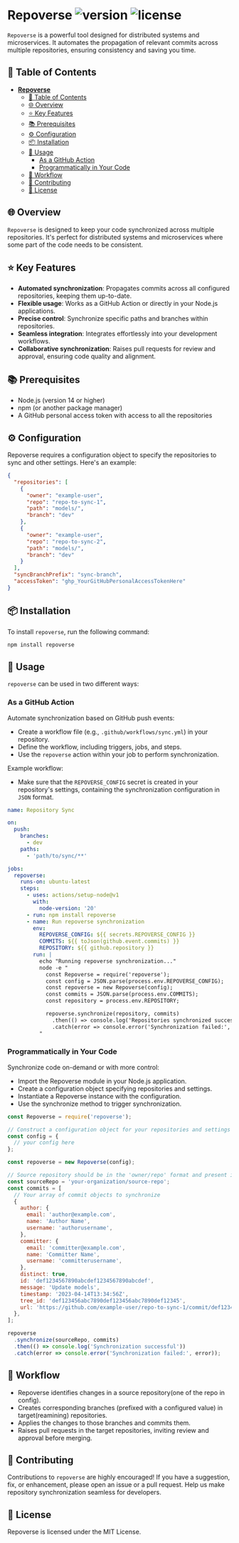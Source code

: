# **Repoverse** ![version](https://img.shields.io/badge/version-1.0.0-blue) ![license](https://img.shields.io/badge/license-MIT-green)

`Repoverse` is a powerful tool designed for distributed systems and microservices. It automates the propagation of relevant commits across multiple repositories, ensuring consistency and saving you time.

## 📖 Table of Contents

- [**Repoverse** ](#repoverse--)
  - [📖 Table of Contents](#-table-of-contents)
  - [🌐 Overview](#-overview)
  - [⭐ Key Features](#-key-features)
  - [📚 Prerequisites](#-prerequisites)
  - [⚙️ Configuration](#️-configuration)
  - [📦 Installation](#-installation)
  - [🚀 Usage](#-usage)
    - [As a GitHub Action](#as-a-github-action)
    - [Programmatically in Your Code](#programmatically-in-your-code)
  - [🔄 Workflow](#-workflow)
  - [🤝 Contributing](#-contributing)
  - [📄 License](#-license)

## 🌐 Overview

`Repoverse` is designed to keep your code synchronized across multiple repositories. It's perfect for distributed systems and microservices where some part of the code needs to be consistent.

## ⭐ Key Features

- **Automated synchronization**: Propagates commits across all configured repositories, keeping them up-to-date.
- **Flexible usage**: Works as a GitHub Action or directly in your Node.js applications.
- **Precise control**: Synchronize specific paths and branches within repositories.
- **Seamless integration**: Integrates effortlessly into your development workflows.
- **Collaborative synchronization**: Raises pull requests for review and approval, ensuring code quality and alignment.

## 📚 Prerequisites

- Node.js (version 14 or higher)
- npm (or another package manager)
- A GitHub personal access token with access to all the repositories

## ⚙️ Configuration

Repoverse requires a configuration object to specify the repositories to sync and other settings. Here's an example:

```JSON
{
  "repositories": [
    {
      "owner": "example-user",
      "repo": "repo-to-sync-1",
      "path": "models/",
      "branch": "dev"
    },
    {
      "owner": "example-user",
      "repo": "repo-to-sync-2",
      "path": "models/",
      "branch": "dev"
    }
  ],
  "syncBranchPrefix": "sync-branch",
  "accessToken": "ghp_YourGitHubPersonalAccessTokenHere"
}
```

## 📦 Installation

To install `repoverse`, run the following command:

```bash
npm install repoverse
```

## 🚀 Usage

`repoverse` can be used in two different ways:

### As a GitHub Action

Automate synchronization based on GitHub push events:

- Create a workflow file (e.g., `.github/workflows/sync.yml`) in your repository.
- Define the workflow, including triggers, jobs, and steps.
- Use the `repoverse` action within your job to perform synchronization.

Example workflow:

- Make sure that the `REPOVERSE_CONFIG` secret is created in your repository's settings, containing the synchronization configuration in `JSON` format.

```yaml
name: Repository Sync

on:
  push:
    branches:
      - dev
    paths:
      - 'path/to/sync/**'

jobs:
  repoverse:
    runs-on: ubuntu-latest
    steps:
      - uses: actions/setup-node@v1
        with:
          node-version: '20'
      - run: npm install repoverse
      - name: Run repoverse synchronization
        env:
          REPOVERSE_CONFIG: ${{ secrets.REPOVERSE_CONFIG }}
          COMMITS: ${{ toJson(github.event.commits) }}
          REPOSITORY: ${{ github.repository }}
        run: |
          echo "Running repoverse synchronization..."
          node -e "
            const Repoverse = require('repoverse');
            const config = JSON.parse(process.env.REPOVERSE_CONFIG);
            const repoverse = new Repoverse(config);
            const commits = JSON.parse(process.env.COMMITS); 
            const repository = process.env.REPOSITORY;

            repoverse.synchronize(repository, commits)
              .then(() => console.log('Repositories synchronized successfully'))
              .catch(error => console.error('Synchronization failed:', error));
          "
```

### Programmatically in Your Code

Synchronize code on-demand or with more control:

- Import the Repoverse module in your Node.js application.
- Create a configuration object specifying repositories and settings.
- Instantiate a Repoverse instance with the configuration.
- Use the synchronize method to trigger synchronization.

```javascript
const Repoverse = require('repoverse');

// Construct a configuration object for your repositories and settings
const config = {
  // your config here
};

const repoverse = new Repoverse(config);

// Source repository should be in the 'owner/repo' format and present in the config's repositories list
const sourceRepo = 'your-organization/source-repo';
const commits = [
  // Your array of commit objects to synchronize
  {
    author: {
      email: 'author@example.com',
      name: 'Author Name',
      username: 'authorusername',
    },
    committer: {
      email: 'committer@example.com',
      name: 'Committer Name',
      username: 'committerusername',
    },
    distinct: true,
    id: 'def1234567890abcdef1234567890abcdef',
    message: 'Update models',
    timestamp: '2023-04-14T13:34:56Z',
    tree_id: 'def123456abc7890def123456abc7890def12345',
    url: 'https://github.com/example-user/repo-to-sync-1/commit/def1234567890abcdef1234567890abcdef',
  },
];

repoverse
  .synchronize(sourceRepo, commits)
  .then(() => console.log('Synchronization successful'))
  .catch(error => console.error('Synchronization failed:', error));
```

## 🔄 Workflow

- Repoverse identifies changes in a source repository(one of the repo in config).
- Creates corresponding branches (prefixed with a configured value) in target(reamining) repositories.
- Applies the changes to those branches and commits them.
- Raises pull requests in the target repositories, inviting review and approval before merging.

## 🤝 Contributing

Contributions to `repoverse` are highly encouraged! If you have a suggestion, fix, or enhancement, please open an issue or a pull request. Help us make repository synchronization seamless for developers.

## 📄 License

Repoverse is licensed under the MIT License.
